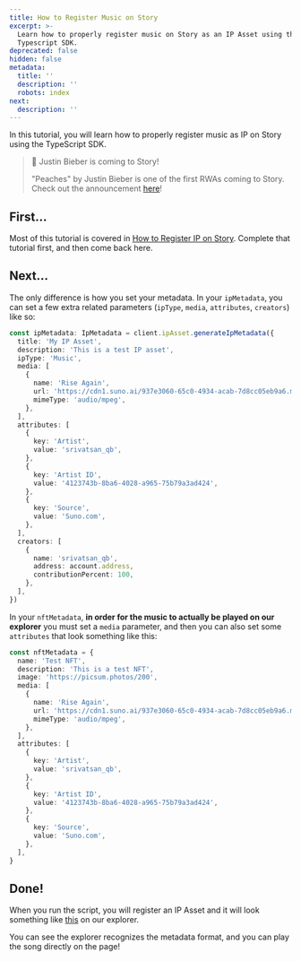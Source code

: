 ```yaml
---
title: How to Register Music on Story
excerpt: >-
  Learn how to properly register music on Story as an IP Asset using the
  Typescript SDK.
deprecated: false
hidden: false
metadata:
  title: ''
  description: ''
  robots: index
next:
  description: ''
---
```

In this tutorial, you will learn how to properly register music as IP on Story using the TypeScript SDK.

> 📢 Justin Bieber is coming to Story!
>
> "Peaches" by Justin Bieber is one of the first RWAs coming to Story. Check out the announcement [here](https://x.com/StoryProtocol/status/1881713146274156951)!

## First...

Most of this tutorial is covered in [How to Register IP on Story](doc:how-to-register-ip-on-story). Complete that tutorial first, and then come back here.

## Next...

The only difference is how you set your metadata. In your `ipMetadata`, you can set a few extra related parameters (`ipType`, `media`, `attributes`, `creators`) like so:

```typescript main.ts
const ipMetadata: IpMetadata = client.ipAsset.generateIpMetadata({
  title: 'My IP Asset',
  description: 'This is a test IP asset',
  ipType: 'Music',
  media: [
    {
      name: 'Rise Again',
      url: 'https://cdn1.suno.ai/937e3060-65c0-4934-acab-7d8cc05eb9a6.mp3',
      mimeType: 'audio/mpeg',
    },
  ],
  attributes: [
    {
      key: 'Artist',
      value: 'srivatsan_qb',
    },
    {
      key: 'Artist ID',
      value: '4123743b-8ba6-4028-a965-75b79a3ad424',
    },
    {
      key: 'Source',
      value: 'Suno.com',
    },
  ],
  creators: [
    {
      name: 'srivatsan_qb',
      address: account.address,
      contributionPercent: 100,
    },
  ],
})
```

In your `nftMetadata`, **in order for the music to actually be played on our explorer** you must set a `media` parameter, and then you can also set some `attributes` that look something like this:

```typescript main.ts
const nftMetadata = {
  name: 'Test NFT',
  description: 'This is a test NFT',
  image: 'https://picsum.photos/200',
  media: [
    {
      name: 'Rise Again',
      url: 'https://cdn1.suno.ai/937e3060-65c0-4934-acab-7d8cc05eb9a6.mp3',
      mimeType: 'audio/mpeg',
    },
  ],
  attributes: [
    {
      key: 'Artist',
      value: 'srivatsan_qb',
    },
    {
      key: 'Artist ID',
      value: '4123743b-8ba6-4028-a965-75b79a3ad424',
    },
    {
      key: 'Source',
      value: 'Suno.com',
    },
  ],
}
```

## Done!

When you run the script, you will register an IP Asset and it will look something like [this](https://explorer.story.foundation/ipa/0x0c299a18b96b14489409f58C2773413Fc4fb05d6) on our explorer.

You can see the explorer recognizes the metadata format, and you can play the song directly on the page!